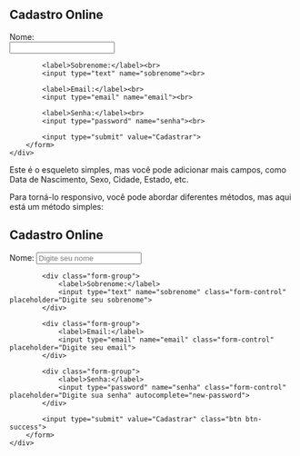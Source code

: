 <!DOCTYPE html>
<html>
<head>
	<title>Formulário de Cadastro</title>
</head>
<body>
	<div>
		<h2>Cadastro Online</h2>
		<form>
			<label>Nome:</label><br>
			<input type="text" name="nome"><br>

			<label>Sobrenome:</label><br>
			<input type="text" name="sobrenome"><br>

			<label>Email:</label><br>
			<input type="email" name="email"><br>

			<label>Senha:</label><br>
			<input type="password" name="senha"><br>

			<input type="submit" value="Cadastrar">
		</form>
	</div>
</body>
</html>

Este é o esqueleto simples, mas você pode adicionar mais campos, como Data de Nascimento, Sexo, Cidade, Estado, etc.

Para torná-lo responsivo, você pode abordar diferentes métodos, mas aqui está um método simples:

<!DOCTYPE html>
<html>
<head>
	<title>Formulário de Cadastro</title>
	<!--Adicione uma meta tag-->
	<meta name="viewport" content="width=device-width, initial-scale=1.0">
	<!--Adicione o arquivo CSS Bootstrap-->
	<link rel="stylesheet" href="https://maxcdn.bootstrapcdn.com/bootstrap/3.3.7/css/bootstrap.min.css">
	<!--Adicione o arquivo JavaScript Bootstrap-->
	<script src="https://ajax.googleapis.com/ajax/libs/jquery/3.2.1/jquery.min.js"></script>
	<script src="https://maxcdn.bootstrapcdn.com/bootstrap/3.3.7/js/bootstrap.min.js"></script>
</head>
<body>
	<div class="container">
		<h2>Cadastro Online</h2>
		<form>
			<div class="form-group">
				<label>Nome:</label>
				<input type="text" name="nome" class="form-control" placeholder="Digite seu nome">
			</div>

			<div class="form-group">
				<label>Sobrenome:</label>
				<input type="text" name="sobrenome" class="form-control" placeholder="Digite seu sobrenome">
			</div>

			<div class="form-group">
				<label>Email:</label>
				<input type="email" name="email" class="form-control" placeholder="Digite seu email">
			</div>

			<div class="form-group">
				<label>Senha:</label>
				<input type="password" name="senha" class="form-control" placeholder="Digite sua senha" autocomplete="new-password">
			</div>

			<input type="submit" value="Cadastrar" class="btn btn-success">
		</form>
	</div>
</body>
</html>

